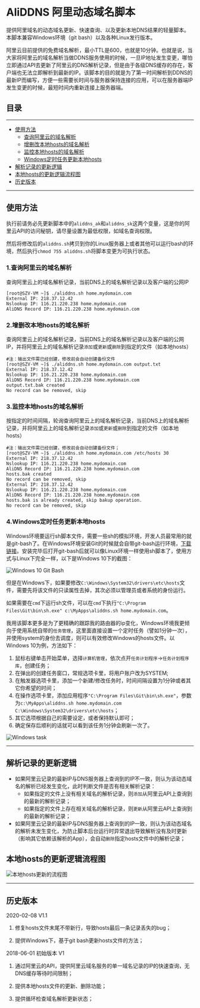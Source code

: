 # AliDDNS 阿里动态域名脚本

提供阿里域名的动态域名更新、快速查询、以及更新本地DNS结果的轻量脚本。本脚本兼容Windows环境（git bash）以及各种Linux发行版本。

阿里云目前提供的免费域名解析，最小TTL是600，也就是10分钟。也就是说，当大家将阿里云的域名解析当做DDNS服务使用的时候，一旦IP地址发生变更，哪怕立即通过API去更新了阿里云的DNS解析记录，但是由于各级DNS缓存的存在，客户端也无法立即解析到最新的IP。该脚本的目的就是为了第一时间解析到DDNS的最新IP而编写，方便一些需要长时间与服务器保持连接的应用，可以在服务器端IP发生变更的时候，最短时间内重新连接上服务器端。

## 目录

---

- [使用方法](#使用方法)
  - [查询阿里云的域名解析](#1查询阿里云的域名解析)
  - [增删改本地hosts的域名解析](#2增删改本地hosts的域名解析)
  - [监控本地hosts的域名解析](#3监控本地hosts的域名解析)
  - [Windows定时任务更新本地hosts](#4Windows定时任务更新本地hosts)
- [解析记录的更新逻辑](#解析记录的更新逻辑)
- [本地hosts的更新逻辑流程图](#本地hosts的更新逻辑流程图)
- [历史版本](#历史版本)

---

## 使用方法

执行前请务必先更新脚本中的`aliddns_ak`和`aliddns_sk`这两个变量，这是你的阿里云API的访问秘钥，请尽量设置为最低权限，如域名查询权限。

然后将修改后的`aliddns.sh`拷贝到你的Linux服务器上或者其他可以运行bash的环境，然后执行`chmod 755 aliddns.sh`将脚本变更为可执行状态。

### 1.查询阿里云的域名解析

查询阿里云上的域名解析记录，当前DNS上的域名解析记录以及客户端的公网IP

```shell
[root@SZV-VM ~]$ ./aliddns.sh home.mydomain.com
External IP: 218.37.12.42
Nslookup IP: 116.21.220.238 home.mydomain.com
AliDNS Record IP: 116.21.220.238 home.mydomain.com
```

### 2.增删改本地hosts的域名解析

查询阿里云上的域名解析记录，当前DNS上的域名解析记录以及客户端的公网IP，并将阿里云上的域名解析记录`添加`或`更新`或`删除`到指定的文件（如本地hosts）

```shell
#注：输出文件需已经创建，修改前会自动创建备份文件
[root@SZV-VM ~]$ ./aliddns.sh home.mydomain.com output.txt
External IP: 218.37.12.42
Nslookup IP: 116.21.220.238 home.mydomain.com
AliDNS Record IP: 116.21.220.238 home.mydomain.com
output.txt.bak created
No record can be removed, skip
```

### 3.监控本地hosts的域名解析

按指定的时间间隔，轮询查询阿里云上的域名解析记录，当前DNS上的域名解析记录，并将阿里云上的域名解析记录`添加`或`更新`或`删除`到指定的文件（如本地hosts）

```shell
#注：输出文件需已经创建，修改前会自动创建备份文件；
[root@SZV-VM ~]$ ./aliddns.sh home.mydomain.com /etc/hosts 30
External IP: 218.37.12.42
Nslookup IP: 116.21.220.238 home.mydomain.com
AliDNS Record IP: 116.21.220.238 home.mydomain.com
hosts.bak created
No record can be removed, skip
External IP: 218.37.12.42
Nslookup IP: 116.21.220.238 home.mydomain.com
AliDNS Record IP: 116.21.220.238 home.mydomain.com
hosts.bak is already created, skip bakup operation.
No record can be removed, skip
```

### 4.Windows定时任务更新本地hosts

Windows环境要运行sh脚本文件，需要一些sh的模拟环境，开发人员最常用的就是git-bash了。在Windows环境安装Git的时候就会自带git-bash运行环境，[下载链接](https://git-scm.com/downloads)。安装完毕后打开git-bash后就可以像Linux环境一样使用sh脚本了，使用方式与Linux下完全一样，以下是Windows 10下的截图：

![Windows 10 Git Bash](git-bash.png)

但是在Windows下，如果要修改`C:\Windows\System32\drivers\etc\hosts`文件，需要先将该文件的只读属性去掉，其次必须以管理员或者系统的身份运行。

如果需要在`cmd`下运行sh文件，可以在`cmd`下执行`"C:\Program Files\Git\bin\sh.exe" c:\MyApps\aliddns.sh home.mydomain.com`。

我用该脚本更多是为了更精确的跟踪我的路由器的ip变化，Windows环境我更倾向于使用系统自带的`任务管理`，这里面直接设置一个定时任务（譬如1分钟一次），并使用system的身份去调度，则可以有效修改Windows的hosts文件。以Windows 10为例，方法如下：

1. 鼠标右键单击开始菜单，选择`计算机管理`，依次点开`任务计划程序`->`任务计划程序库`，创建任务；
2. 在弹出的创建任务窗口，常规选项卡里，将用户账户改为SYSTEM;
3. 在触发器选项卡里，添加一个新建/修改任务时，时间间隔设置为1分钟或者其它你希望的时间；
4. 在操作选项卡里，添加应用程序`"C:\Program Files\Git\bin\sh.exe"`，参数为`c:\MyApps\aliddns.sh home.mydomain.com C:\Windows\System32\drivers\etc\hosts`；
5. 其它选项根据自己的需要设定，或者保持默认即可；
6. 确定保存后顺利的话就可以看到该任务1分钟会刷新一次了。

![Windows task](windows-task.png)

---

## 解析记录的更新逻辑

- 如果阿里云记录的最新IP与DNS服务器上查询到的IP不一致，则认为该动态域名的解析已经发生变化，此时判断文件是否有相关解析记录：
  - 如果指定的文件上没有相关域名的解析记录，则`添加`从阿里云API上查询到的最新的解析记录；
  - 如果指定的文件上存在相关域名的解析记录，则`更新`从阿里云API上查询到的最新的解析记录；
- 如果阿里云记录的最新IP与DNS服务器上查询到的IP一致，则认为该动态域名的解析未发生变化，为防止脚本后台运行时异常退出导致解析没有及时更新（影响其它依赖该解析的App），会自动`删除`指定hosts文件中的解析记录；

## 本地hosts的更新逻辑流程图

![本地hosts更新的流程图](query_flow.png)

---

## 历史版本

2020-02-08 V1.1

1. 修复hosts文件末尾不带新行，导致hosts最后一条记录丢失的bug；

2. 提供Windows下，基于git bash更新hosts文件的方法；

2018-06-01 初始版本 V1

1. 通过阿里云的API，提供阿里云域名服务的单一域名记录的IP的快速查询，无DNS缓存等待时间限制；

2. 提供本地hosts文件的更新、删除功能；

3. 提供循环检查域名解析更新状态；
